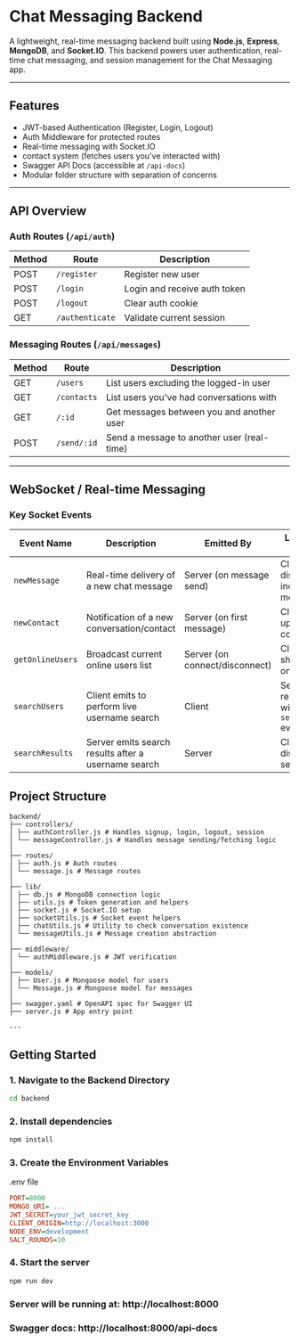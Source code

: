 # Chat Messaging Backend

A lightweight, real-time messaging backend built using **Node.js**, **Express**, **MongoDB**, and **Socket.IO**. This backend powers user authentication, real-time chat messaging, and session management for the Chat Messaging app.

---

## Features

- JWT-based Authentication (Register, Login, Logout)
- Auth Middleware for protected routes
- Real-time messaging with Socket.IO
- contact system (fetches users you've interacted with)
- Swagger API Docs (accessible at `/api-docs`)
- Modular folder structure with separation of concerns

---

## API Overview

### Auth Routes (`/api/auth`)

| Method | Route           | Description                  |
| ------ | --------------- | ---------------------------- |
| POST   | `/register`     | Register new user            |
| POST   | `/login`        | Login and receive auth token |
| POST   | `/logout`       | Clear auth cookie            |
| GET    | `/authenticate` | Validate current session     |

### Messaging Routes (`/api/messages`)

| Method | Route       | Description                                |
| ------ | ----------- | ------------------------------------------ |
| GET    | `/users`    | List users excluding the logged-in user    |
| GET    | `/contacts` | List users you've had conversations with   |
| GET    | `/:id`      | Get messages between you and another user  |
| POST   | `/send/:id` | Send a message to another user (real-time) |

---

## WebSocket / Real-time Messaging

### Key Socket Events

| Event Name       | Description                                         | Emitted By                     | Listened By Clients                        |
| ---------------- | --------------------------------------------------- | ------------------------------ | ------------------------------------------ |
| `newMessage`     | Real-time delivery of a new chat message            | Server (on message send)       | Client to display incoming messages        |
| `newContact`     | Notification of a new conversation/contact          | Server (on first message)      | Client to update contact list              |
| `getOnlineUsers` | Broadcast current online users list                 | Server (on connect/disconnect) | Client to show who is online               |
| `searchUsers`    | Client emits to perform live username search        | Client                         | Server responds with `searchResults` event |
| `searchResults`  | Server emits search results after a username search | Server                         | Client to display search results           |

## Project Structure

```
backend/
├── controllers/
│ ├── authController.js # Handles signup, login, logout, session
│ └── messageController.js # Handles message sending/fetching logic
│
├── routes/
│ ├── auth.js # Auth routes
│ └── message.js # Message routes
│
├── lib/
│ ├── db.js # MongoDB connection logic
│ ├── utils.js # Token generation and helpers
│ ├── socket.js # Socket.IO setup
│ ├── socketUtils.js # Socket event helpers
│ ├── chatUtils.js # Utility to check conversation existence
│ └── messageUtils.js # Message creation abstraction
│
├── middleware/
│ └── authMiddleware.js # JWT verification
│
├── models/
│ ├── User.js # Mongoose model for users
│ └── Message.js # Mongoose model for messages
│
├── swagger.yaml # OpenAPI spec for Swagger UI
├── server.js # App entry point

---
```

## Getting Started

### 1. Navigate to the Backend Directory

```bash
cd backend
```

### 2. Install dependencies

```bash
npm install
```

### 3. Create the Environment Variables

.env file

```ini
PORT=8000
MONGO_URI= ...
JWT_SECRET=your_jwt_secret_key
CLIENT_ORIGIN=http://localhost:3000
NODE_ENV=development
SALT_ROUNDS=10
```

### 4. Start the server

```bash
npm run dev
```

### Server will be running at: http://localhost:8000

### Swagger docs: http://localhost:8000/api-docs
